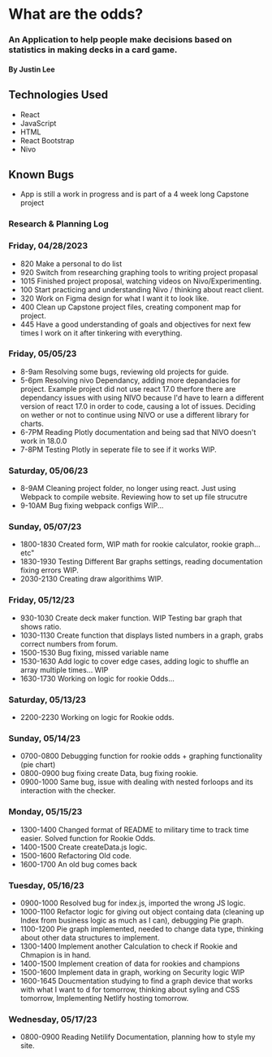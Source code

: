 # What are the odds?

### An Application to help people make decisions based on statistics in making decks in a card game.

#### By Justin Lee 

## Technologies Used
* React
* JavaScript
* HTML 
* React Bootstrap
* Nivo

## Known Bugs
* App is still a work in progress and is part of a 4 week long Capstone project


### Research & Planning Log
### Friday, 04/28/2023
* 820 Make a personal to do list
* 920 Switch from researching graphing tools to writing project propasal
* 1015 Finished project proposal, watching videos on Nivo/Experimenting.
* 100 Start practicing and understanding Nivo / thinking about react client.
* 320 Work on Figma design for what I want it to look like.
* 400 Clean up Capstone project files, creating component map for project.
* 445 Have a good understanding of goals and objectives for next few times I work on it after tinkering with everything.

### Friday, 05/05/23
* 8-9am Resolving some bugs, reviewing old projects for guide.
* 5-6pm Resolving nivo Dependancy, adding more depandacies for project.
Example project did not use react 17.0 therfore there are dependancy issues with using NIVO because I'd have to learn a different version of react 17.0 in order to code, causing a lot of issues. Deciding on wether or not to continue using NIVO or use a different library for charts.
* 6-7PM Reading Plotly documentation and being sad that NIVO doesn't work in 18.0.0
* 7-8PM Testing Plotly in seperate file to see if it works WIP.

### Saturday, 05/06/23

* 8-9AM Cleaning project folder, no longer using react. Just using Webpack to compile website. Reviewing how to set up file strucutre
* 9-10AM Bug fixing webpack configs WIP...

### Sunday, 05/07/23

* 1800-1830 Created form, WIP math for rookie calculator, rookie graph... etc"
* 1830-1930 Testing Different Bar graphs settings, reading documentation fixing errors WIP.
* 2030-2130 Creating draw algorithims WIP.

### Friday, 05/12/23
* 930-1030 Create deck maker function. WIP Testing bar graph that shows ratio. 
* 1030-1130 Create function that displays listed numbers in a graph, grabs correct numbers from forum.
* 1500-1530 Bug fixing, missed variable name 
* 1530-1630 Add logic to cover edge cases,  adding logic to shuffle an array multiple times... WIP
* 1630-1730 Working on logic for rookie Odds...

### Saturday, 05/13/23
* 2200-2230 Working on logic for Rookie odds.

### Sunday, 05/14/23
* 0700-0800 Debugging function for rookie odds + graphing functionality (pie chart)
* 0800-0900 bug fixing create Data, bug fixing rookie.
* 0900-1000 Same bug, issue with dealing with nested forloops and its interaction with the checker.

### Monday, 05/15/23 
* 1300-1400 Changed format of README to military time to track time easier. Solved function for Rookie Odds.
* 1400-1500 Create createData.js logic.
* 1500-1600 Refactoring Old code.
* 1600-1700 An old bug comes back

### Tuesday, 05/16/23

* 0900-1000 Resolved bug for index.js, imported the wrong JS logic.
* 1000-1100 Refactor logic for giving out object containg data (cleaning up Index from business logic as much as I can), debugging Pie graph.
* 1100-1200 Pie graph implemented, needed to change data type, thinking about other data structures to implement.
* 1300-1400 Implement another Calculation to check if Rookie and Chmapion is in hand.
* 1400-1500 Implement creation of data for rookies and champions
* 1500-1600 Implement data in graph, working on Security logic WIP
* 1600-1645 Doucmentation studying to find a graph device that works with what I want to d for tomorrow, thinking about syling and CSS tomorrow, Implementing Netlify hosting tomorrow.

### Wednesday, 05/17/23

* 0800-0900 Reading Netilify Documentation, planning how to style my site.
